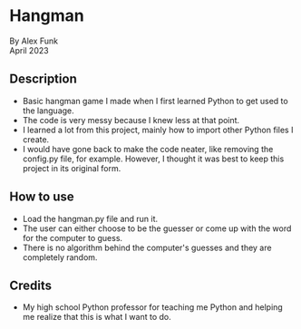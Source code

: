 # Hangman

By Alex Funk  
April 2023

## Description

* Basic hangman game I made when I first learned Python to get used to the language.
* The code is very messy because I knew less at that point.
* I learned a lot from this project, mainly how to import other Python files I create.
* I would have gone back to make the code neater, like removing the config.py file, for example. However, I thought it was best to keep this project in its original form.

## How to use

* Load the hangman.py file and run it.
* The user can either choose to be the guesser or come up with the word for the computer to guess.
* There is no algorithm behind the computer's guesses and they are completely random.

## Credits

* My high school Python professor for teaching me Python and helping me realize that this is what I want to do.

